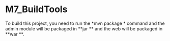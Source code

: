 # M7_BuildTools
To build this project, you need to run the *mvn package * command and 
the admin module will be packaged in **jar ** and the web will be packaged in **war **.
